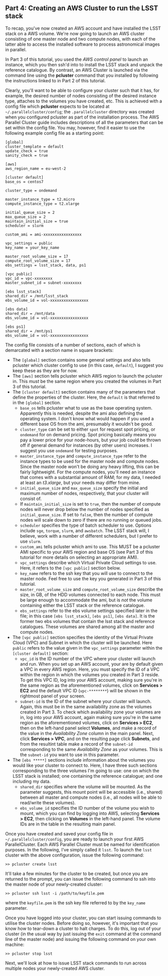 ## Part 4: Creating an AWS Cluster to run the LSST stack

To recap, you've now created an AWS account and have installed the LSST stack on a AWS volume. We're now going to launch an AWS cluster consisting of one master node and two compute nodes, with each of the latter able to access the installed software to process astronomical images in parallel.

In Part 3 of this tutorial, you used the *AWS control panel* to launch an instance, which you then ssh'd into to install the LSST stack and unpack the reference catalogue. By contrast, an AWS Cluster is launched via the command line using the **pcluster** command that you installed by following the instructions linked to in Part 2 of this tutorial.

Clearly, you'll want to be able to configure your cluster such that it has, for example, the desired number of nodes consisting of the desired instance type, attaches to the volumes you have created, etc. This is achieved with a config file which **pcluster** expects to be located at `~/.parallelcluster/config`; the `.parallelcluster` directory was created when you configured pcluster as part of the installation process. The AWS Parallel Cluster guide includes descriptions of all the parameters that can be set within the config file. You may, however, find it easier to use the following example config file as a starting point:

    [global]
    cluster_template = default
    update_check = true
    sanity_check = true
    
    [aws]
    aws_region_name = eu-west-2
    
    [cluster default]
    base_os = centos7

    cluster_type = ondemand

    master_instance_type = t2.micro
    compute_instance_type = t2.xlarge
    
    initial_queue_size = 2
    max_queue_size = 2
    maintain_initial_size = true
    scheduler = slurm

    custom_ami = ami-xxxxxxxxxxxxxxxxx

    vpc_settings = public
    key_name = your_key_name

    master_root_volume_size = 17
    compute_root_volume_size = 17
    ebs_settings = lsst_stack, data, ps1

    [vpc public]
    vpc_id = vpc-xxxxxxxx
    master_subnet_id = subnet-xxxxxxxx

    [ebs lsst_stack]
    shared_dir = /mnt/lsst_stack
    ebs_volume_id = vol-xxxxxxxxxxxxxxxxx

    [ebs data]
    shared_dir = /mnt/data
    ebs_volume_id = vol-xxxxxxxxxxxxxxxxx

    [ebs ps1]
    shared_dir = /mnt/ps1
    ebs_volume_id = vol-xxxxxxxxxxxxxxxxx

The config file consists of a number of sections, each of which is demarcated with a section name in square brackets: 
- The `[global]` section contains some general settings and also tells pcluster which cluster config to use (in this case, `default`), I suggest you keep these as they are for now.
- The `[aws]` section tells pcluster which AWS region to launch the pcluster in. This *must* be the same region where you created the volumes in Part 3 of this tutorial.
- The `[cluster default]` section contains many of the parameters that define the properties of the cluster. Here, the `default` is that referred to in the `[global]` section.
  - `base_os` tells pcluster what to use as the base operating system. Apparently this is needed, despite the ami also defining the operating system. I don't know what would happen if you used a different base OS from the ami, presumably it wouldn't be good.
  - `cluster_type` can be set to either `spot` for request spot pricing, or `ondemand` for on demand pricing. Spot pricing basically means you pay a lower price for your node-hours, but your job could be thrown off if general demand for instances (by other users) increases. I suggest you use `ondemand` for testing purposes.
  - `master_instance_type` and `compute_instance_type` refer to the instance types to be used for the master node and compute nodes. Since the master node won't be doing any heavy lifting, this can be fairly lightweight. For the compute nodes, you'll need an instance that comes with a substantial amount of RAM; for my data, I needed at least an *t3.xlarge*, but your needs may differ from mine.
  - `initial_queue_size` and `max_queue_size` specify the initial and maximum number of nodes, respectively, that your cluster will consist of.
  - If `maintain_initial_size` is set to `true`, then the number of compute nodes will never drop below the number of nodes specified as `initial_queue_size`. If set to `false`, then the number of compute nodes will scale down to zero if there are no running or queued jobs.
  - `scheduler` specifies the type of batch scheduler to use. Options include `sge`, `torque`, `slurm`, and `awsbatch`. The LSST stack will, I believe, work with a number of different schedulers, but I prefer to use `slurm`.
  - `custom_ami` tells pcluster which ami to use. This MUST be a pcluster AMI specific to your AWS region and base OS (see Part 3 of this tutorial for more details on selecting an appropriate AMI).
  - `vpc_settings` describe which Virtual Private Cloud settings to use. Here, it refers to the `[vpc public]` section below.
  - `key_name` refers to the ssh key that you will use to connect to the master node. Feel free to use the key you generated in Part 3 of this tutorial.
  - `master_root_volume_size` and `compute_root_volume_size` describe the size, in GB, of the HDD volumes connected to each node. This must be large enough to accommodate the ami, but is *not* the volume containing either the LSST stack or the reference catalogue.
  - `ebs_settings` refer to the ebs volume settings specified later in the file; in this case `[ebs lsst_stack]`, `[ebs ps1]`, `[ebs data]`. It is the former two ebs volumes that contain the lsst stack and reference catalogues. These volumes are shared among all the master and compute nodes.
- The `[vpc public]` section specifies the identity of the Virtual Private Cloud (VPC) and Subnet in which the cluster will be launched. Here `public` refers to the value given in the `vpc_settings` parameter within the `[cluster default]` section:
  - `vpc_id` is the ID number of the VPC where your cluster will launch and run. When you set up an AWS account, your are by default given a VPC in every AWS region. Here, you must specify the ID of a VPC within the region in which the volumes you created in Part 3 reside. To get this VPC ID, log into your AWS account, making sure you're in the same region as the aforementioned volumes, click on **Services > EC2** and the default VPC ID (`vpc-********`) will be shown in the rightmost panel of your screen.
  - `subnet-id` is the ID of the subnet where your cluster will launch. Again, this must be in the same availability zone as the volumes created in Part 3. To check which availability zone your volumes are in, log into your AWS account, again making sure you're in the same region as the aforementioned volumes, click on **Services > EC2**, then on the left-hand panel select **Volumes**, and make a record of the value in the *Availability Zone* column in the main panel. Next, click **Services > VPC**, and on the resulting page click **Subnets**, and from the resultint table make a record of the `subnet-id` corresponding to the same *Availability Zone* as your volumes. This is the `subnet-id` you want to use in this parameter.
- The `[ebs *****]` sections include information about the volumes you would like your cluster to connect to. Here, I have three such sections corresponding to the three volumes I'm going to use: one on which the LSST stack is installed; one containing the reference catalogue; and one including my data.
  - `shared_dir` specifies where the volume will be mounted. As the parameter suggests, this mount point will be accessible (i.e., shared) between all master and compute nodes (i.e., all nodes will be able to read/write these volumes).
  - `ebs_volume_id` specifies the ID number of the volume you wish to mount, which you can find by logging into AWS, selecting **Services > EC2**, then clicking on **Volumes** in the left-hand panel. The volume IDs are in the table in the resulting main panel.

Once you have created and saved your config file in `~/.parallelcluster/config`, you are ready to launch your first AWS ParallelCluster. Each AWS Parallel Cluster must be named for identification purposes. In the following, I've simply called it `lsst`. To launch the `lsst` cluster with the above configuration, issue the following command:

    >> pcluster create lsst
    
 It'll take a few minutes for the cluster to be created, but once you are returned to the prompt, you can issue the following command to ssh into the master node of your newly-created cluster:
 
    >> pcluster ssh lsst -i /path/to/keyfile.pem
    
where the `keyfile.pem` is the ssh key file referred to by the `key_name` parameter.

Once you have logged into your cluster, you can start issuing commands to utilise the cluster nodes. Before doing so, however, it's important that you know how to tear-down a cluster to halt charges. To do this, log out of your cluster (in the usual way by just issuing the `exit` command at the command line of the master node) and issuing the following command on your own machine:

    >> pcluster stop lsst
    
Next, we'll look at how to issue LSST stack commands to run across multiple nodes your newly-created AWS cluster.
